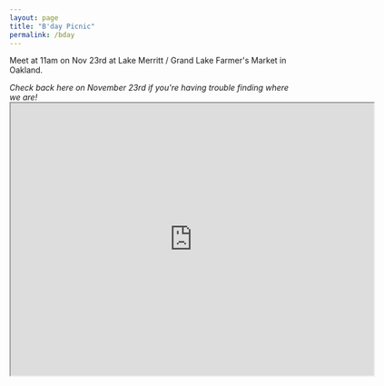 ```yaml
---
layout: page
title: "B'day Picnic"
permalink: /bday
---
```

<p> Meet at 11am on Nov 23rd at Lake Merritt / Grand Lake Farmer's Market in Oakland. </p>

<div style="font-style: italic">Check back here on November 23rd if you're having trouble finding where we are!</div>

<iframe src="https://www.google.com/maps/d/u/0/embed?mid=1Acc0Se6rxgvlNJnJkJioC8U9jq64zIco" width="640" height="480"></iframe><Paste>
